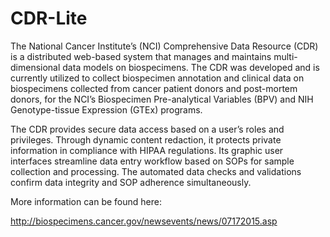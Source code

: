 # CDR-Lite

The National Cancer Institute’s (NCI) Comprehensive Data Resource (CDR) is a distributed web-based system that manages and maintains multi-dimensional data models on biospecimens. The CDR was developed and is currently utilized to collect biospecimen annotation and clinical data on biospecimens collected from cancer patient donors and post-mortem donors, for the NCI’s Biospecimen Pre-analytical Variables (BPV) and NIH Genotype-tissue Expression (GTEx) programs.

The CDR provides secure data access based on a user’s roles and privileges. Through dynamic content redaction, it protects private information in compliance with HIPAA regulations. Its graphic user interfaces streamline data entry workflow based on SOPs for sample collection and processing. The automated data checks and validations confirm data integrity and SOP adherence simultaneously.

More information can be found here:

http://biospecimens.cancer.gov/newsevents/news/07172015.asp




